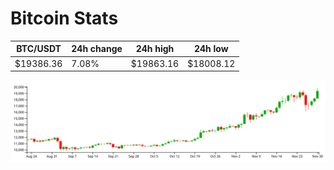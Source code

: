 # Bitcoin Stats

BTC/USDT|24h change|24h high|24h low|
|---|---|---|---|
|$19386.36|7.08%|$19863.16|$18008.12|

<img src="./chart.svg">
